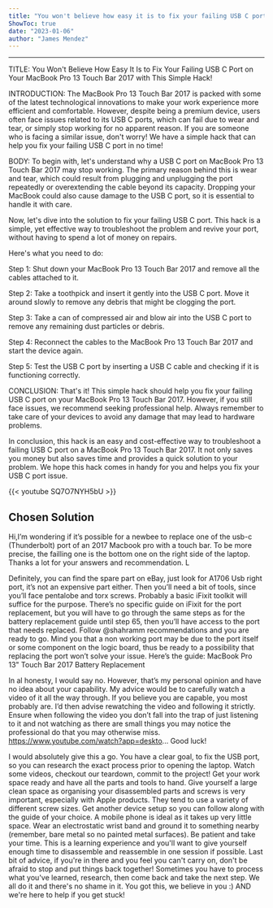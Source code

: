 ```yaml
---
title: "You won't believe how easy it is to fix your failing USB C port on your Macbook Pro 13 Touch Bar 2017 with this simple hack!"
ShowToc: true 
date: "2023-01-06"
author: "James Mendez"
---
```

*****
TITLE: You Won't Believe How Easy It Is to Fix Your Failing USB C Port on Your MacBook Pro 13 Touch Bar 2017 with This Simple Hack!

INTRODUCTION:
The MacBook Pro 13 Touch Bar 2017 is packed with some of the latest technological innovations to make your work experience more efficient and comfortable. However, despite being a premium device, users often face issues related to its USB C ports, which can fail due to wear and tear, or simply stop working for no apparent reason. If you are someone who is facing a similar issue, don't worry! We have a simple hack that can help you fix your failing USB C port in no time!

BODY:
To begin with, let's understand why a USB C port on MacBook Pro 13 Touch Bar 2017 may stop working. The primary reason behind this is wear and tear, which could result from plugging and unplugging the port repeatedly or overextending the cable beyond its capacity. Dropping your MacBook could also cause damage to the USB C port, so it is essential to handle it with care.

Now, let's dive into the solution to fix your failing USB C port. This hack is a simple, yet effective way to troubleshoot the problem and revive your port, without having to spend a lot of money on repairs. 

Here's what you need to do:

Step 1: Shut down your MacBook Pro 13 Touch Bar 2017 and remove all the cables attached to it.

Step 2: Take a toothpick and insert it gently into the USB C port. Move it around slowly to remove any debris that might be clogging the port.

Step 3: Take a can of compressed air and blow air into the USB C port to remove any remaining dust particles or debris.

Step 4: Reconnect the cables to the MacBook Pro 13 Touch Bar 2017 and start the device again.

Step 5: Test the USB C port by inserting a USB C cable and checking if it is functioning correctly.

CONCLUSION:
That's it! This simple hack should help you fix your failing USB C port on your MacBook Pro 13 Touch Bar 2017. However, if you still face issues, we recommend seeking professional help. Always remember to take care of your devices to avoid any damage that may lead to hardware problems.

In conclusion, this hack is an easy and cost-effective way to troubleshoot a failing USB C port on a MacBook Pro 13 Touch Bar 2017. It not only saves you money but also saves time and provides a quick solution to your problem. We hope this hack comes in handy for you and helps you fix your USB C port issue.

{{< youtube SQ7O7NYH5bU >}} 



## Chosen Solution
 Hi,I’m wondering if it’s possible for a newbee to replace one of the usb-c (Thunderbolt)  port of an 2017 Macbook pro with a touch bar. To be more precise, the failling one is the bottom one on the right side of the laptop.
Thanks a lot for your answers and recommendation.
L

 Definitely, you can find the spare part on eBay, just look for A1706 Usb right port, it’s not an expensive part either. Then you’ll need a bit of tools, since you’ll face pentalobe and torx screws. Probably a basic iFixit toolkit will suffice for the purpose. There’s no specific guide on iFixit for the port replacement, but you will have to go through the same steps as for the battery replacement guide until step 65, then you’ll have access to the port that needs replaced.
Follow @shahramm recommendations and you are ready to go. Mind you that a non working port may be due to the port itself or some component on the logic board, thus be ready to a possibility that replacing the port won’t solve your issue. Here’s the guide:
MacBook Pro 13" Touch Bar 2017 Battery Replacement

 In al honesty, I would say no. However, that’s my personal opinion and have no idea about your capability. My advice would be to carefully watch a video of it all the way through. If you believe you are capable, you most probably are. I’d then advise rewatching the video and following it strictly. Ensure when following the video you don’t fall into the trap of just listening to it and not watching as there are small things you may notice the professional do that you may otherwise miss.
https://www.youtube.com/watch?app=deskto...
Good luck!

 I would absolutely give this a go. You have a clear goal, to fix the USB port, so you can research the exact process prior to opening the laptop.
Watch some videos, checkout our teardown, commit to the project!
Get your work space ready and have all the parts and tools to hand.
Give yourself a large clean space as organising your disassembled parts and screws is very important, especially with Apple products. They tend to use a variety of different screw sizes.
Get another device setup so you can follow along with the guide of your choice. A mobile phone is ideal as it takes up very little space.
Wear an electrostatic wrist band and ground it to something nearby (remember, bare metal so no painted metal surfaces).
Be patient and take your time. This is a learning experience and you'll want to give yourself enough time to disassemble and reassemble in one session if possible.
Last bit of advice, if you're in there and you feel you can't carry on, don't be afraid to stop and put things back together! Sometimes you have to process what you've learned, research, then come back and take the next step. We all do it and there's no shame in it.
You got this, we believe in you :)
AND we're here to help if you get stuck!




